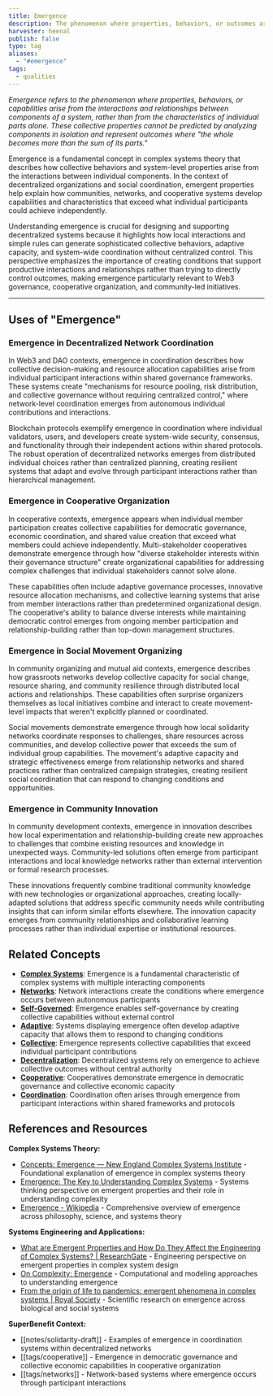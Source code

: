 ```yaml
---
title: Emergence
description: The phenomenon where properties, behaviors, or outcomes arise from interactions and relationships between system components, rather than from individual parts alone, creating collective capabilities that exceed the sum of individual contributions
harvester: heenal
publish: false
type: tag
aliases:
  - "#emergence"
tags:
  - qualities
---
```


*Emergence refers to the phenomenon where properties, behaviors, or capabilities arise from the interactions and relationships between components of a system, rather than from the characteristics of individual parts alone. These collective properties cannot be predicted by analyzing components in isolation and represent outcomes where "the whole becomes more than the sum of its parts."*

Emergence is a fundamental concept in complex systems theory that describes how collective behaviors and system-level properties arise from the interactions between individual components. In the context of decentralized organizations and social coordination, emergent properties help explain how communities, networks, and cooperative systems develop capabilities and characteristics that exceed what individual participants could achieve independently.

Understanding emergence is crucial for designing and supporting decentralized systems because it highlights how local interactions and simple rules can generate sophisticated collective behaviors, adaptive capacity, and system-wide coordination without centralized control. This perspective emphasizes the importance of creating conditions that support productive interactions and relationships rather than trying to directly control outcomes, making emergence particularly relevant to Web3 governance, cooperative organization, and community-led initiatives.

---

## Uses of "Emergence"

### Emergence in Decentralized Network Coordination

In Web3 and DAO contexts, emergence in coordination describes how collective decision-making and resource allocation capabilities arise from individual participant interactions within shared governance frameworks. These systems create "mechanisms for resource pooling, risk distribution, and collective governance without requiring centralized control," where network-level coordination emerges from autonomous individual contributions and interactions.

Blockchain protocols exemplify emergence in coordination where individual validators, users, and developers create system-wide security, consensus, and functionality through their independent actions within shared protocols. The robust operation of decentralized networks emerges from distributed individual choices rather than centralized planning, creating resilient systems that adapt and evolve through participant interactions rather than hierarchical management.

### Emergence in Cooperative Organization

In cooperative contexts, emergence appears when individual member participation creates collective capabilities for democratic governance, economic coordination, and shared value creation that exceed what members could achieve independently. Multi-stakeholder cooperatives demonstrate emergence through how "diverse stakeholder interests within their governance structure" create organizational capabilities for addressing complex challenges that individual stakeholders cannot solve alone.

These capabilities often include adaptive governance processes, innovative resource allocation mechanisms, and collective learning systems that arise from member interactions rather than predetermined organizational design. The cooperative's ability to balance diverse interests while maintaining democratic control emerges from ongoing member participation and relationship-building rather than top-down management structures.

### Emergence in Social Movement Organizing

In community organizing and mutual aid contexts, emergence describes how grassroots networks develop collective capacity for social change, resource sharing, and community resilience through distributed local actions and relationships. These capabilities often surprise organizers themselves as local initiatives combine and interact to create movement-level impacts that weren't explicitly planned or coordinated.

Social movements demonstrate emergence through how local solidarity networks coordinate responses to challenges, share resources across communities, and develop collective power that exceeds the sum of individual group capabilities. The movement's adaptive capacity and strategic effectiveness emerge from relationship networks and shared practices rather than centralized campaign strategies, creating resilient social coordination that can respond to changing conditions and opportunities.

### Emergence in Community Innovation

In community development contexts, emergence in innovation describes how local experimentation and relationship-building create new approaches to challenges that combine existing resources and knowledge in unexpected ways. Community-led solutions often emerge from participant interactions and local knowledge networks rather than external intervention or formal research processes.

These innovations frequently combine traditional community knowledge with new technologies or organizational approaches, creating locally-adapted solutions that address specific community needs while contributing insights that can inform similar efforts elsewhere. The innovation capacity emerges from community relationships and collaborative learning processes rather than individual expertise or institutional resources.

## Related Concepts

- **[Complex Systems](tags/complex-systems.md)**: Emergence is a fundamental characteristic of complex systems with multiple interacting components
- **[Networks](tags/networks.md)**: Network interactions create the conditions where emergence occurs between autonomous participants
- **[Self-Governed](tags/self-governed.md)**: Emergence enables self-governance by creating collective capabilities without external control
- **[Adaptive](tags/adaptive.md)**: Systems displaying emergence often develop adaptive capacity that allows them to respond to changing conditions
- **[Collective](tags/collective.md)**: Emergence represents collective capabilities that exceed individual participant contributions
- **[Decentralization](tags/decentralization.md)**: Decentralized systems rely on emergence to achieve collective outcomes without central authority
- **[Cooperative](tags/cooperative.md)**: Cooperatives demonstrate emergence in democratic governance and collective economic capacity
- **[Coordination](tags/coordination.md)**: Coordination often arises through emergence from participant interactions within shared frameworks and protocols

## References and Resources

**Complex Systems Theory:**
- [Concepts: Emergence — New England Complex Systems Institute](https://necsi.edu/emergence) - Foundational explanation of emergence in complex systems theory
- [Emergence: The Key to Understanding Complex Systems](https://systemsthinkingalliance.org/the-crucial-role-of-emergence-in-systems-thinking/) - Systems thinking perspective on emergent properties and their role in understanding complexity
- [Emergence - Wikipedia](https://en.wikipedia.org/wiki/Emergence) - Comprehensive overview of emergence across philosophy, science, and systems theory

**Systems Engineering and Applications:**
- [What are Emergent Properties and How Do They Affect the Engineering of Complex Systems? | ResearchGate](https://www.researchgate.net/publication/228357823_What_are_Emergent_Properties_and_How_Do_They_Affect_the_Engineering_of_Complex_Systems) - Engineering perspective on emergent properties in complex system design
- [On Complexity: Emergence](https://runestone.academy/ns/books/published/complex/AgentBasedModels/Emergence.html) - Computational and modeling approaches to understanding emergence
- [From the origin of life to pandemics: emergent phenomena in complex systems | Royal Society](https://royalsocietypublishing.org/doi/10.1098/rsta.2020.0410) - Scientific research on emergence across biological and social systems

**SuperBenefit Context:**
- [[notes/solidarity-draft]] - Examples of emergence in coordination systems within decentralized networks
- [[tags/cooperative]] - Emergence in democratic governance and collective economic capabilities in cooperative organization
- [[tags/networks]] - Network-based systems where emergence occurs through participant interactions